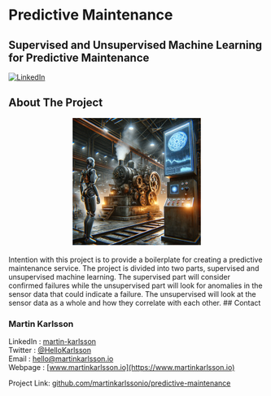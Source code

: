 # Predictive Maintenance
## Supervised and Unsupervised Machine Learning for Predictive Maintenance

<!--
*** Written by Martin Karlsson
*** www.martinkarlsson.io
-->

[![LinkedIn][linkedin-shield]][linkedin-url]

<!-- ABOUT THE PROJECT -->
## About The Project

<center><img src="images/industrial_failure_ai.png" width=50%/></center>
<br>
Intention with this project is to provide a boilerplate for creating a predictive maintenance service. The project is divided into two parts, supervised and unsupervised machine learning. The supervised part will consider confirmed failures while the unsupervised part will look for anomalies in the sensor data that could indicate a failure. The unsupervised will look at the sensor data as a whole and how they correlate with each other.
<!-- CONTACT -->
## Contact

### Martin Karlsson

LinkedIn : [martin-karlsson][linkedin-url] \
Twitter : [@HelloKarlsson](https://twitter.com/HelloKarlsson) \
Email : hello@martinkarlsson.io \
Webpage : [www.martinkarlsson.io](https://www.martinkarlsson.io)


Project Link: [github.com/martinkarlssonio/predictive-maintenance](https://github.com/martinkarlssonio/predictive-maintenance)


<!-- MARKDOWN LINKS & IMAGES -->
[linkedin-shield]: https://img.shields.io/badge/-LinkedIn-black.svg?style=for-the-badge&logo=linkedin&colorB=555
[linkedin-url]: https://linkedin.com/in/martin-karlsson